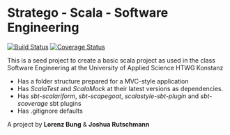 Stratego - Scala - Software Engineering
=========================

[![Build Status](https://travis-ci.org/lorenzbung/htwg.se.stratego.svg?branch=develop)](https://travis-ci.org/lorenzbung/htwg.se.stratego) [![Coverage Status](https://coveralls.io/repos/github/lorenzbung/htwg.se.stratego/badge.svg?branch=develop&service=github)](https://coveralls.io/github/lorenzbung/htwg.se.stratego?branch=develop)

This is a seed project to create a basic scala project as used in the
class Software Engineering at the University of Applied Science HTWG Konstanz

* Has a folder structure prepared for a MVC-style application
* Has *ScalaTest* and *ScalaMock* at their latest versions as dependencies.
* Has *sbt-scalariform*, *sbt-scapegoat*, *scalastyle-sbt-plugin* and *sbt-scoverage* sbt plugins
* Has .gitignore defaults


A project by **Lorenz Bung** & **Joshua Rutschmann**
